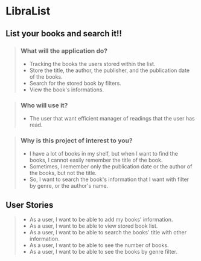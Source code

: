 # LibraList

## List your books and search it!!

>### What will the application do?
>- Tracking the books the users stored within the list.
>- Store the title, the author, the publisher, and the publication date of the books.
>- Search for the stored book by filters.
>- View the book's informations.

>### Who will use it?
>- The user that want efficient manager of readings that the user has read.

>### Why is this project of interest to you?
>- I have a lot of books in my shelf, but when I want to find the books, I cannot easily remember the title of the book.
>- Sometimes, I remember only the publication date or the author of the books, but not the title.
>- So, I want to search the book's information that I want with filter by genre, or the author's name.


## User Stories

>- As a user, I want to be able to add my books' information.
>- As a user, I want to be able to view stored book list.
>- As a user, I want to be able to search the books' title with other information.
>- As a user, I want to be able to see the number of books.
>- As a user, I want to be able to see the books by genre filter.